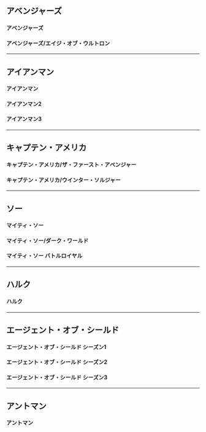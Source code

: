 ## アベンジャーズ

#### アベンジャーズ

#### アベンジャーズ/エイジ・オブ・ウルトロン

---

## アイアンマン
#### アイアンマン
#### アイアンマン2
#### アイアンマン3

---

## キャプテン・アメリカ
#### キャプテン・アメリカ/ザ・ファースト・アベンジャー
#### キャプテン・アメリカ/ウインター・ソルジャー

---

## ソー
#### マイティ・ソー 
#### マイティ・ソー/ダーク・ワールド
#### マイティ・ソー バトルロイヤル

---

## ハルク
#### ハルク

---

## エージェント・オブ・シールド
#### エージェント・オブ・シールド シーズン1
#### エージェント・オブ・シールド シーズン2
#### エージェント・オブ・シールド シーズン3

---

## アントマン
#### アントマン


